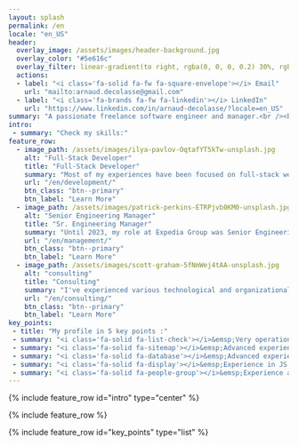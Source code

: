 ```yaml
---
layout: splash
permalink: /en
locale: "en_US"
header:
  overlay_image: /assets/images/header-background.jpg
  overlay_color: "#5e616c"
  overlay_filter: linear-gradient(to right, rgba(0, 0, 0, 0.2) 30%, rgba(164, 10, 10, 0.2))
  actions:
  - label: "<i class='fa-solid fa-fw fa-square-envelope'></i> Email"
    url: "mailto:arnaud.decolasse@gmail.com"
  - label: "<i class='fa-brands fa-fw fa-linkedin'></i> LinkedIn"
    url: "https://www.linkedin.com/in/arnaud-decolasse/?locale=en_US"
summary: "A passionate freelance software engineer and manager.<br /><br />15 years of experience in various companies like Expedia Group and Bouygues Telecom, in France and in the US.<br />"
intro:
 - summary: "Check my skills:"
feature_row:
  - image_path: /assets/images/ilya-pavlov-OqtafYT5kTw-unsplash.jpg
    alt: "Full-Stack Developer"
    title: "Full-Stack Developer"
    summary: "Most of my experiences have been focused on full-stack web development, with a lean toward APIs and back-end technologies, including in the Cloud."
    url: "/en/development/"
    btn_class: "btn--primary"
    btn_label: "Learn More"    
  - image_path: /assets/images/patrick-perkins-ETRPjvb0KM0-unsplash.jpg
    alt: "Senior Engineering Manager"
    title: "Sr. Engineering Manager"
    summary: "Until 2023, my role at Expedia Group was Senior Engineering Manager, where I used Agile methods to organize a development team of 9 engineers and project managers."
    url: "/en/management/"
    btn_class: "btn--primary"    
    btn_label: "Learn More"
  - image_path: /assets/images/scott-graham-5fNmWej4tAA-unsplash.jpg
    alt: "consulting"
    title: "Consulting"
    summary: "I've experienced various technological and organizational changes in my career, helping me understand any given context and provide guidance to improve."
    url: "/en/consulting/"
    btn_class: "btn--primary"    
    btn_label: "Learn More"
key_points:
 - title: "My profile in 5 key points :"
 - summary: "<i class='fa-solid fa-list-check'></i>&emsp;Very operational thanks to my technical, product and management skills"
 - summary: "<i class='fa-solid fa-sitemap'></i>&emsp;Advanced experience of REST APIs back-ends and DDD architectures"
 - summary: "<i class='fa-solid fa-database'></i>&emsp;Advanced experience of relational and document databases"
 - summary: "<i class='fa-solid fa-display'></i>&emsp;Experience in JS front-end (React, NodeJS) leveraging GraphQL APIs"
 - summary: "<i class='fa-solid fa-people-group'></i>&emsp;Experience as agile manager and technical coach with focus on quality"
---
```


{% include feature_row id="intro" type="center" %}

{% include feature_row %}

{% include feature_row id="key_points" type="list" %}